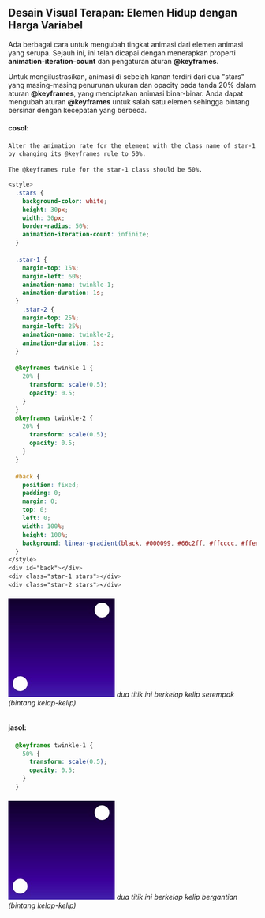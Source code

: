 ## Desain Visual Terapan: Elemen Hidup dengan Harga Variabel

Ada berbagai cara untuk mengubah tingkat animasi dari elemen animasi yang serupa. Sejauh ini, ini telah dicapai dengan menerapkan properti **animation-iteration-count** dan pengaturan aturan **@keyframes**.

Untuk mengilustrasikan, animasi di sebelah kanan terdiri dari dua "stars" yang masing-masing penurunan ukuran dan opacity pada tanda 20% dalam aturan **@keyframes**, yang menciptakan animasi binar-binar. Anda dapat mengubah aturan **@keyframes** untuk salah satu elemen sehingga bintang bersinar dengan kecepatan yang berbeda.

#### cosol:

```
Alter the animation rate for the element with the class name of star-1 
by changing its @keyframes rule to 50%.

The @keyframes rule for the star-1 class should be 50%.
```

```css
<style>
  .stars {
    background-color: white;
    height: 30px;
    width: 30px;
    border-radius: 50%;
    animation-iteration-count: infinite;
  }

  .star-1 {
    margin-top: 15%; 
    margin-left: 60%;
    animation-name: twinkle-1;
    animation-duration: 1s;
  }
    .star-2 {
    margin-top: 25%;
    margin-left: 25%;
    animation-name: twinkle-2;
    animation-duration: 1s;
  }

  @keyframes twinkle-1 {
    20% {
      transform: scale(0.5);
      opacity: 0.5;
    }
  }
  @keyframes twinkle-2 {
    20% {
      transform: scale(0.5);
      opacity: 0.5;
    }
  }

  #back {
    position: fixed;
    padding: 0;
    margin: 0;
    top: 0;
    left: 0;
    width: 100%;
    height: 100%;
    background: linear-gradient(black, #000099, #66c2ff, #ffcccc, #ffeee6);
  }
</style>
<div id="back"></div>
<div class="star-1 stars"></div>
<div class="star-2 stars"></div>
```

###### ![](/assets/tt.jpg)     dua titik ini berkelap kelip serempak \(bintang kelap-kelip\)

#### jasol:

```css
  @keyframes twinkle-1 {
    50% {
      transform: scale(0.5);
      opacity: 0.5;
    }
  }
```

###### ![](/assets/tt.jpg) dua titik ini berkelap kelip bergantian \(bintang kelap-kelip\)

#### 



